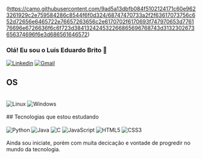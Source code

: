 (https://camo.githubusercontent.com/9ad5a13dbfb084f5102124171c60e9623261929c2e759584286c8544f6f0d324/68747470733a2f2f63617073756c652d72656e6465722e76657263656c2e6170702f6170693f747970653d776176696e6726636f6c6f723d384132424532266865696768743d3132302673656374696f6e3d686561646572)
### Olá! Eu sou o Luis Eduardo Brito 👋

[![Linkedin](https://img.shields.io/badge/LinkedIn-0077B5?style=for-the-badge&logo=linkedin&logoColor=white)](https://www.linkedin.com/in/luiseduardobrito1/)
[![Gmail](https://img.shields.io/badge/Gmail-D14836?style=for-the-badge&logo=gmail&logoColor=white)](mailto:luis.b.c.melo@gmail.com) 



## OS

<div style= "display: inline_block"> <br/>
<img align="center"   alt="Linux" src= "https://img.shields.io/badge/Linux-FCC624?style=for-the-badge&logo=linux&logoColor=black" />
<img align="center"   alt="Windows" src= "https://img.shields.io/badge/Windows-0078D6?style=for-the-badge&logo=windows&logoColor=white" />
</div>
<br>
## Tecnologias que estou estudando

<div style= "display: inline_block"> <br/>
  <img align="center"   alt="Python" src="https://img.shields.io/badge/Python-14354C?style=for-the-badge&logo=python&logoColor=white" />
  <img align="center"   alt="Java" src="https://img.shields.io/badge/Java-ED8B00?style=for-the-badge&logo=openjdk&logoColor=white" />
  <img align="center"   alt="C" src="https://img.shields.io/badge/C-00599C?style=for-the-badge&logo=c&logoColor=white" />
  <img align="center"   alt="JavaScript" src="https://img.shields.io/badge/JavaScript-323330?style=for-the-badge&logo=javascript&logoColor=F7DF1E" />
  <img align="center"   alt="HTML5" src="https://img.shields.io/badge/HTML5-E34F26?style=for-the-badge&logo=html5&logoColor=white" />
  <img align="center"   alt="CSS3" src="https://img.shields.io/badge/CSS3-1572B6?style=for-the-badge&logo=css3&logoColor=white" />
  
  
  
</div>
<br>  
Ainda sou iniciate, porém com muita decicação e vontade de progredir no mundo da tecnologia.

